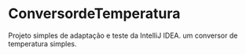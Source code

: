 # ConversordeTemperatura

Projeto simples de adaptação e teste da IntelliJ IDEA. um conversor de temperatura simples.
